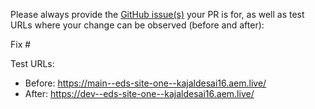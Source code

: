Please always provide the [GitHub issue(s)](../issues) your PR is for, as well as test URLs where your change can be observed (before and after):

Fix #<gh-issue-id>

Test URLs:
- Before: https://main--eds-site-one--kajaldesai16.aem.live/
- After: https://dev--eds-site-one--kajaldesai16.aem.live/
